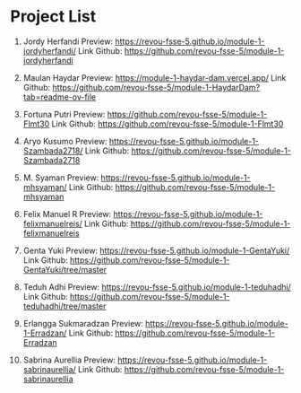 # Project List

1. Jordy Herfandi
Preview: https://revou-fsse-5.github.io/module-1-jordyherfandi/
Link Github: https://github.com/revou-fsse-5/module-1-jordyherfandi

3. Maulan Haydar
Preview: https://module-1-haydar-dam.vercel.app/
Link Github: https://github.com/revou-fsse-5/module-1-HaydarDam?tab=readme-ov-file

4. Fortuna Putri
Preview: https://github.com/revou-fsse-5/module-1-Flmt30
Link Github: https://github.com/revou-fsse-5/module-1-Flmt30

5. Aryo Kusumo
Preview: https://revou-fsse-5.github.io/module-1-Szambada2718/
Link Github: https://github.com/revou-fsse-5/module-1-Szambada2718

6. M. Syaman
Preview: https://revou-fsse-5.github.io/module-1-mhsyaman/
Link Github: https://github.com/revou-fsse-5/module-1-mhsyaman

7. Felix Manuel R
Preview: https://revou-fsse-5.github.io/module-1-felixmanuelreis/
Link Github: https://github.com/revou-fsse-5/module-1-felixmanuelreis

8. Genta Yuki
Preview: https://revou-fsse-5.github.io/module-1-GentaYuki/
Link Github: https://github.com/revou-fsse-5/module-1-GentaYuki/tree/master

9. Teduh Adhi
Preview: https://revou-fsse-5.github.io/module-1-teduhadhi/
Link Github: https://github.com/revou-fsse-5/module-1-teduhadhi/tree/master

10. Erlangga Sukmaradzan
Preview: https://revou-fsse-5.github.io/module-1-Erradzan/
Link Github: https://github.com/revou-fsse-5/module-1-Erradzan

11. Sabrina Aurellia
Preview: https://revou-fsse-5.github.io/module-1-sabrinaurellia/
Link Github: https://github.com/revou-fsse-5/module-1-sabrinaurellia
